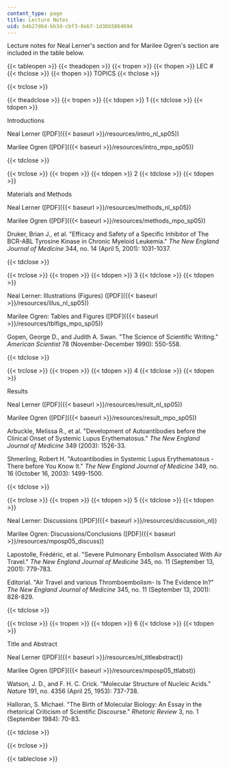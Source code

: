 ```yaml
---
content_type: page
title: Lecture Notes
uid: b4b27d6d-bb3d-cbf3-8eb7-1d36b5864694
---
```


Lecture notes for Neal Lerner's section and for Marilee Ogren's section are included in the table below.

{{< tableopen >}}
{{< theadopen >}}
{{< tropen >}}
{{< thopen >}}
LEC #
{{< thclose >}}
{{< thopen >}}
TOPICS
{{< thclose >}}

{{< trclose >}}

{{< theadclose >}}
{{< tropen >}}
{{< tdopen >}}
1
{{< tdclose >}}
{{< tdopen >}}


Introductions

Neal Lerner ([PDF]({{< baseurl >}}/resources/intro_nl_sp05))

Marilee Ogren ([PDF]({{< baseurl >}}/resources/intro_mpo_sp05))


{{< tdclose >}}

{{< trclose >}}
{{< tropen >}}
{{< tdopen >}}
2
{{< tdclose >}}
{{< tdopen >}}


Materials and Methods

Neal Lerner ([PDF]({{< baseurl >}}/resources/methods_nl_sp05))

Marilee Ogren ([PDF]({{< baseurl >}}/resources/methods_mpo_sp05))

Druker, Brian J., et al. "Efficacy and Safety of a Specific Inhibitor of The BCR-ABL Tyrosine Kinase in Chronic Myeloid Leukemia." _The New England Journal of Medicine_ 344, no. 14 (April 5, 2001): 1031-1037.


{{< tdclose >}}

{{< trclose >}}
{{< tropen >}}
{{< tdopen >}}
3
{{< tdclose >}}
{{< tdopen >}}


Neal Lerner: Illustrations (Figures) ([PDF]({{< baseurl >}}/resources/illus_nl_sp05))

Marilee Ogren: Tables and Figures ([PDF]({{< baseurl >}}/resources/tblfigs_mpo_sp05))

Gopen, George D., and Judith A. Swan. "The Science of Scientific Writing." _American Scientist_ 78 (November-December 1990): 550-558.


{{< tdclose >}}

{{< trclose >}}
{{< tropen >}}
{{< tdopen >}}
4
{{< tdclose >}}
{{< tdopen >}}


Results

Neal Lerner ([PDF]({{< baseurl >}}/resources/result_nl_sp05))

Marilee Ogren ([PDF]({{< baseurl >}}/resources/result_mpo_sp05))

Arbuckle, Melissa R., et al. "Development of Autoantibodies before the Clinical Onset of Systemic Lupus Erythematosus." _The New England Journal of Medicine_ 349 (2003): 1526-33.

Shmerling, Robert H. "Autoantibodies in Systemic Lupus Erythematosus - There before You Know It." _The New England Journal of Medicine_ 349, no. 16 (October 16, 2003): 1499-1500.


{{< tdclose >}}

{{< trclose >}}
{{< tropen >}}
{{< tdopen >}}
5
{{< tdclose >}}
{{< tdopen >}}


Neal Lerner: Discussions ([PDF]({{< baseurl >}}/resources/discussion_nl))

Marilee Ogren: Discussions/Conclusions ([PDF]({{< baseurl >}}/resources/mposp05_discuss))

Lapostolle, Frédéric, et al. "Severe Pulmonary Embolism Associated With Air Travel." _The New England Journal of Medicine_ 345, no. 11 (September 13, 2001): 779-783.

Editorial. "Air Travel and various Thromboembolism- Is The Evidence In?" _The New England Journal of Medicine_ 345, no. 11 (September 13, 2001): 828-829.


{{< tdclose >}}

{{< trclose >}}
{{< tropen >}}
{{< tdopen >}}
6
{{< tdclose >}}
{{< tdopen >}}


Title and Abstract

Neal Lerner ([PDF]({{< baseurl >}}/resources/nl_titleabstract))

Marilee Ogren ([PDF]({{< baseurl >}}/resources/mposp05_ttlabst))

Watson, J. D., and F. H. C. Crick. "Molecular Structure of Nucleic Acids." _Nature_ 191, no. 4356 (April 25, 1953): 737-738.  
  
Halloran, S. Michael. "The Birth of Molecular Biology: An Essay in the rhetorical Criticism of Scientific Discourse." _Rhetoric Review_ 3, no. 1 (September 1984): 70-83.


{{< tdclose >}}

{{< trclose >}}

{{< tableclose >}}